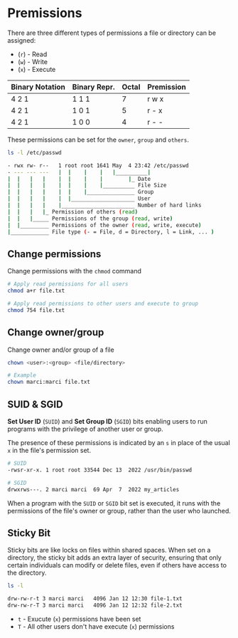 # Premissions


There are three different types of permissions a file or directory can be
assigned:

- (`r`) - Read
- (`w`) - Write
- (`x`) - Execute

| Binary Notation | Binary Repr. | Octal | Premission |
| --------------- | ------------ | ----- | ---------- |
| 4 2 1           | 1 1 1        | 7     | r w x      |
| 4 2 1           | 1 0 1        | 5     | r - x      |
| 4 2 1           | 1 0 0        | 4     | r - -      |

These permissions can be set for the `owner`, `group` and `others`.

```sh
ls -l /etc/passwd

- rwx rw- r--   1 root root 1641 May  4 23:42 /etc/passwd
- --- --- ---   |  |    |    |   |__________|
|  |   |   |    |  |    |    |        |_ Date
|  |   |   |    |  |    |    |__________ File Size
|  |   |   |    |  |    |_______________ Group
|  |   |   |    |  |____________________ User
|  |   |   |    |_______________________ Number of hard links
|  |   |   |_ Permission of others (read)
|  |   |_____ Permissions of the group (read, write)
|  |_________ Permissions of the owner (read, write, execute)
|____________ File type (- = File, d = Directory, l = Link, ... )
```

## Change permissions

Change permissions with the `chmod` command

```sh
# Apply read permissions for all users
chmod a+r file.txt

# Apply read permissions to other users and execute to group
chmod 754 file.txt
```

## Change owner/group

Change owner and/or group of a file

```sh
chown <user>:<group> <file/directory>

# Example
chown marci:marci file.txt
```

## SUID & SGID

**Set User ID** (`SUID`) and **Set Group ID** (`SGID`) bits enabling users to
run programs with the privilege of another user or group.

The presence of these permissions is indicated by an `s` in place of the usual
`x` in the file's permission set.

```sh
# SUID
-rwsr-xr-x. 1 root root 33544 Dec 13  2022 /usr/bin/passwd

# SGID
drwxrws---. 2 marci marci  69 Apr  7  2022 my_articles
```

When a program with the `SUID` or `SGID` bit set is executed, it runs with the
permissions of the file's owner or group, rather than the user who launched.

## Sticky Bit

Sticky bits are like locks on files within shared spaces. When set on a
directory, the sticky bit adds an extra layer of security, ensuring that only
certain individuals can modify or delete files, even if others have access to
the directory.

```sh
ls -l

drw-rw-r-t 3 marci marci   4096 Jan 12 12:30 file-1.txt
drw-rw-r-T 3 marci marci   4096 Jan 12 12:32 file-2.txt
```

- `t` - Exucute (`x`) permissions have been set
- `T` - All other users don't have execute (`x`) permissions
